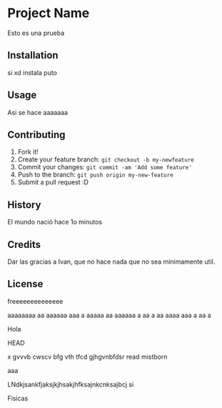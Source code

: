 # Project Name
Esto es una prueba
## Installation
si xd instala puto
## Usage
Asi se hace aaaaaaa
## Contributing
1. Fork it!
2. Create your feature branch: `git checkout -b my-newfeature`
3. Commit your changes: `git commit -am 'Add some feature'`
4. Push to the branch: `git push origin my-new-feature`
5. Submit a pull request :D
## History
El mundo nació hace 1o minutos
## Credits
Dar las gracias a Ivan, que no hace nada que no sea minimamente util.
## License
freeeeeeeeeeeeee 

aaaaaaaa aa aaaaaa aaa a aaaaa aa aaaaaa  a aa a aa aaaa aaa a aa a 

Hola

HEAD

x gvvvb cwscv bfg vth tfcd gjhgvnbfdsr read mistborn

aaa

LNdkjsankfjaksjkjhsakjhfksajnkcnksajbcj si

 Fisicas

